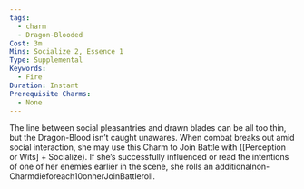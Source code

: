 ```yaml
---
tags:
  - charm
  - Dragon-Blooded
Cost: 3m
Mins: Socialize 2, Essence 1
Type: Supplemental
Keywords:
  - Fire
Duration: Instant
Prerequisite Charms:
  - None
---
```

The line between social pleasantries and drawn blades can be all too thin, but the Dragon-Blood isn’t caught unawares. When combat breaks out amid social interaction, she may use this Charm to Join Battle with ([Perception or Wits] + Socialize). If she’s successfully influenced or read the intentions of one of her enemies earlier in the scene, she rolls an additionalnon-Charmdieforeach10onherJoinBattleroll.